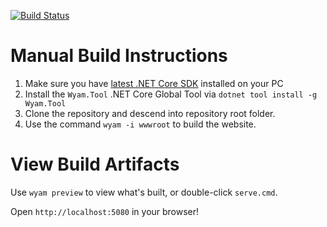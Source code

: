 [![Build Status](https://dev.azure.com/AvaloniaUI/avaloniaui.net/_apis/build/status/avaloniaui.net)](https://dev.azure.com/AvaloniaUI/avaloniaui.net/_build/latest?definitionId=1)

# Manual Build Instructions

1. Make sure you have [latest .NET Core SDK](https://dotnet.microsoft.com/) installed on your PC
2. Install the `Wyam.Tool` .NET Core Global Tool via `dotnet tool install -g Wyam.Tool`
3. Clone the repository and descend into repository root folder.
4. Use the command `wyam -i wwwroot` to build the website.

# View Build Artifacts

Use `wyam preview` to view what's built, or double-click `serve.cmd`.

Open `http://localhost:5080` in your browser!